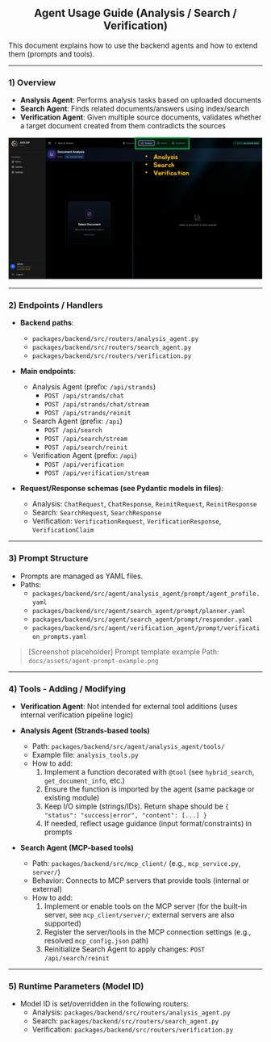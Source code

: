 <h2 align="center">Agent Usage Guide (Analysis / Search / Verification)</h2>

This document explains how to use the backend agents and how to extend them (prompts and tools).

---

### 1) Overview
- **Analysis Agent**: Performs analysis tasks based on uploaded documents
- **Search Agent**: Finds related documents/answers using index/search
- **Verification Agent**: Given multiple source documents, validates whether a target document created from them contradicts the sources

<div align="center">   
  <img src="assets/agents-usage-1.png" alt="Agents overview" width="900"/>
</div>

---

### 2) Endpoints / Handlers
- **Backend paths**:
  - `packages/backend/src/routers/analysis_agent.py`
  - `packages/backend/src/routers/search_agent.py`
  - `packages/backend/src/routers/verification.py`

- **Main endpoints**:
  - Analysis Agent (prefix: `/api/strands`)
    - `POST /api/strands/chat`
    - `POST /api/strands/chat/stream`
    - `POST /api/strands/reinit`
  - Search Agent (prefix: `/api`)
    - `POST /api/search`
    - `POST /api/search/stream`
    - `POST /api/search/reinit`
  - Verification Agent (prefix: `/api`)
    - `POST /api/verification`
    - `POST /api/verification/stream`

- **Request/Response schemas (see Pydantic models in files)**:
  - Analysis: `ChatRequest`, `ChatResponse`, `ReinitRequest`, `ReinitResponse`
  - Search: `SearchRequest`, `SearchResponse`
  - Verification: `VerificationRequest`, `VerificationResponse`, `VerificationClaim`

---

### 3) Prompt Structure
- Prompts are managed as YAML files.
- Paths:
  - `packages/backend/src/agent/analysis_agent/prompt/agent_profile.yaml`
  - `packages/backend/src/agent/search_agent/prompt/planner.yaml`
  - `packages/backend/src/agent/search_agent/prompt/responder.yaml`
  - `packages/backend/src/agent/verification_agent/prompt/verification_prompts.yaml`

> [Screenshot placeholder] Prompt template example
> Path: `docs/assets/agent-prompt-example.png`

---

### 4) Tools - Adding / Modifying
- **Verification Agent**: Not intended for external tool additions (uses internal verification pipeline logic)

- **Analysis Agent (Strands-based tools)**
  - Path: `packages/backend/src/agent/analysis_agent/tools/`
  - Example file: `analysis_tools.py`
  - How to add:
    1. Implement a function decorated with `@tool` (see `hybrid_search`, `get_document_info`, etc.)
    2. Ensure the function is imported by the agent (same package or existing module)
    3. Keep I/O simple (strings/IDs). Return shape should be `{ "status": "success|error", "content": [...] }`
    4. If needed, reflect usage guidance (input format/constraints) in prompts

- **Search Agent (MCP-based tools)**
  - Path: `packages/backend/src/mcp_client/` (e.g., `mcp_service.py`, `server/`)
  - Behavior: Connects to MCP servers that provide tools (internal or external)
  - How to add:
    1. Implement or enable tools on the MCP server (for the built-in server, see `mcp_client/server/`; external servers are also supported)
    2. Register the server/tools in the MCP connection settings (e.g., resolved `mcp_config.json` path)
    3. Reinitialize Search Agent to apply changes: `POST /api/search/reinit`

---

### 5) Runtime Parameters (Model ID)
- Model ID is set/overridden in the following routers:
  - Analysis: `packages/backend/src/routers/analysis_agent.py`
  - Search: `packages/backend/src/routers/search_agent.py`
  - Verification: `packages/backend/src/routers/verification.py`

